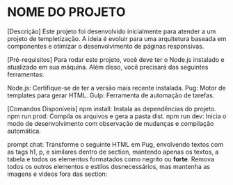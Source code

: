# NOME DO PROJETO

[Descrição]
Este projeto foi desenvolvido inicialmente para atender a um projeto de templetização. A ideia é evoluir para uma arquitetura baseada em componentes e otimizar o desenvolvimento de páginas responsivas.

[Pré-requisitos]
Para rodar este projeto, você deve ter o Node.js instalado e atualizado em sua máquina. Além disso, você precisará das seguintes ferramentas:

Node.js: Certifique-se de ter a versão mais recente instalada.
Pug: Motor de templates para gerar HTML.
Gulp: Ferramenta de automação de tarefas.

[Comandos Disponíveis]
npm install: Instala as dependências do projeto.
npm run prod: Compila os arquivos e gera a pasta dist.
npm run dev: Inicia o modo de desenvolvimento com observação de mudanças e compilação automática.

prompt chat: Transforme o seguinte HTML em Pug, envolvendo textos com as tags h1, p, e similares dentro de section, mantendo apenas os textos, a tabela e todos os elementos formatados como negrito ou <strong>forte</strong>. Remova todos os outros elementos e estilos desnecessários, mas mantenha as imagens e videos fora das section: